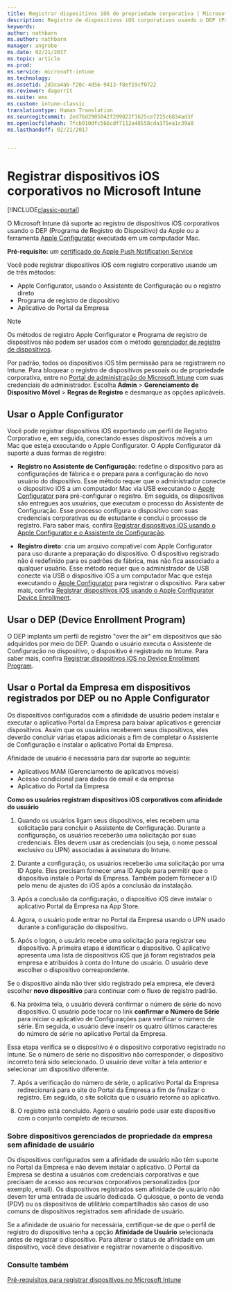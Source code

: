 ```yaml
---
title: Registrar dispositivos iOS de propriedade corporativa | Microsoft Docs
description: Registro de dispositivos iOS corporativos usando o DEP (Programa de Registro de Dispositivo) da Apple ou o Apple Configurator
keywords: 
author: nathbarn
ms.author: nathbarn
manager: angrobe
ms.date: 02/21/2017
ms.topic: article
ms.prod: 
ms.service: microsoft-intune
ms.technology: 
ms.assetid: 2d3ca4ab-f20c-4d56-9413-f8ef19cf0722
ms.reviewer: dagerrit
ms.suite: ems
ms.custom: intune-classic
translationtype: Human Translation
ms.sourcegitcommit: 2ed76d2905042f299022f1625ce7215c6834ad3f
ms.openlocfilehash: 7fcb910dfc566cdf7112a48558cda375ea1c39a8
ms.lasthandoff: 02/21/2017


---
```


# <a name="enroll-corporate-owned-ios-devices-in-microsoft-intune"></a>Registrar dispositivos iOS corporativos no Microsoft Intune

[!INCLUDE[classic-portal](../includes/classic-portal.md)]

O Microsoft Intune dá suporte ao registro de dispositivos iOS corporativos usando o DEP (Programa de Registro do Dispositivo) da Apple ou a ferramenta [Apple Configurator](http://go.microsoft.com/fwlink/?LinkId=518017) executada em um computador Mac.

**Pré-requisito:** um [certificado do Apple Push Notification Service](set-up-ios-and-mac-management-with-microsoft-intune.md)

Você pode registrar dispositivos iOS com registro corporativo usando um de três métodos:

- Apple Configurator, usando o Assistente de Configuração ou o registro direto
- Programa de registro de dispositivo
- Aplicativo do Portal da Empresa

>[!NOTE]
>Os métodos de registro Apple Configurator e Programa de registro de dispositivos não podem ser usados com o método [gerenciador de registro de dispositivos](enroll-corporate-owned-devices-with-the-device-enrollment-manager-in-microsoft-intune.md).

Por padrão, todos os dispositivos iOS têm permissão para se registrarem no Intune. Para bloquear o registro de dispositivos pessoais ou de propriedade corporativa, entre no [Portal de administração do Microsoft Intune](http://manage.microsoft.com) com suas credenciais de administrador. Escolha **Admin** > **Gerenciamento de Dispositivo Móvel** > **Regras de Registro** e desmarque as opções aplicáveis.

## <a name="use-apple-configurator"></a>Usar o Apple Configurator

Você pode registrar dispositivos iOS exportando um perfil de Registro Corporativo e, em seguida, conectando esses dispositivos móveis a um Mac que esteja executando o Apple Configurator. O Apple Configurator dá suporte a duas formas de registro:

- **Registro no Assistente de Configuração**: redefine o dispositivo para as configurações de fábrica e o prepara para a configuração do novo usuário do dispositivo. Esse método requer que o administrador conecte o dispositivo iOS a um computador Mac via USB executando o [Apple Configurator](http://go.microsoft.com/fwlink/?LinkId=518017) para pré-configurar o registro. Em seguida, os dispositivos são entregues aos usuários, que executam o processo do Assistente de Configuração. Esse processo configura o dispositivo com suas credenciais corporativas ou de estudante e conclui o processo de registro. Para saber mais, confira [Registrar dispositivos iOS usando o Apple Configurator e o Assistente de Configuração](ios-setup-assistant-enrollment-in-microsoft-intune.md).

- **Registro direto**: cria um arquivo compatível com Apple Configurator para uso durante a preparação do dispositivo. O dispositivo registrado não é redefinido para os padrões de fábrica, mas não fica associado a qualquer usuário. Esse método requer que o administrador de USB conecte via USB o dispositivo iOS a um computador Mac que esteja executando o [Apple Configurator](http://go.microsoft.com/fwlink/?LinkId=518017) para registrar o dispositivo. Para saber mais, confira [Registrar dispositivos iOS usando o Apple Configurator Device Enrollment](ios-direct-enrollment-in-microsoft-intune.md).

## <a name="use-the-device-enrollment-program-dep"></a>Usar o DEP (Device Enrollment Program)
O DEP implanta um perfil de registro "over the air" em dispositivos que são adquiridos por meio do DEP. Quando o usuário executa o Assistente de Configuração no dispositivo, o dispositivo é registrado no Intune. Para saber mais, confira [Registrar dispositivos iOS no Device Enrollment Program](ios-device-enrollment-program-in-microsoft-intune.md).

## <a name="use-the-company-portal-on-dep-enrolled-or-apple-configurator-enrolled-devices"></a>Usar o Portal da Empresa em dispositivos registrados por DEP ou no Apple Configurator

Os dispositivos configurados com a afinidade de usuário podem instalar e executar o aplicativo Portal da Empresa para baixar aplicativos e gerenciar dispositivos. Assim que os usuários receberem seus dispositivos, eles deverão concluir várias etapas adicionais a fim de completar o Assistente de Configuração e instalar o aplicativo Portal da Empresa.

Afinidade de usuário é necessária para dar suporte ao seguinte:
  - Aplicativos MAM (Gerenciamento de aplicativos móveis)
  -    Acesso condicional para dados de email e da empresa
  -    Aplicativo do Portal da Empresa

**Como os usuários registram dispositivos iOS corporativos com afinidade do usuário**
1. Quando os usuários ligam seus dispositivos, eles recebem uma solicitação para concluir o Assistente de Configuração. Durante a configuração, os usuários receberão uma solicitação por suas credenciais. Eles devem usar as credenciais (ou seja, o nome pessoal exclusivo ou UPN) associadas à assinatura do Intune.

2. Durante a configuração, os usuários receberão uma solicitação por uma ID Apple. Eles precisam fornecer uma ID Apple para permitir que o dispositivo instale o Portal da Empresa. Também podem fornecer a ID pelo menu de ajustes do iOS após a conclusão da instalação.

3. Após a conclusão da configuração, o dispositivo iOS deve instalar o aplicativo Portal da Empresa na App Store.

4. Agora, o usuário pode entrar no Portal da Empresa usando o UPN usado durante a configuração do dispositivo.

5. Após o logon, o usuário recebe uma solicitação para registrar seu dispositivo. A primeira etapa é identificar o dispositivo. O aplicativo apresenta uma lista de dispositivos iOS que já foram registrados pela empresa e atribuídos à conta do Intune do usuário. O usuário deve escolher o dispositivo correspondente.

  Se o dispositivo ainda não tiver sido registrado pela empresa, ele deverá escolher **novo dispositivo** para continuar com o fluxo de registro padrão.

6. Na próxima tela, o usuário deverá confirmar o número de série do novo dispositivo. O usuário pode tocar no link **confirmar o Número de Série** para iniciar o aplicativo de Configurações para verificar o número de série. Em seguida, o usuário deve inserir os quatro últimos caracteres do número de série no aplicativo Portal da Empresa.

  Essa etapa verifica se o dispositivo é o dispositivo corporativo registrado no Intune. Se o número de série no dispositivo não corresponder, o dispositivo incorreto terá sido selecionado. O usuário deve voltar à tela anterior e selecionar um dispositivo diferente.

7. Após a verificação do número de série, o aplicativo Portal da Empresa redirecionará para o site do Portal da Empresa a fim de finalizar o registro. Em seguida, o site solicita que o usuário retorne ao aplicativo.

8. O registro está concluído. Agora o usuário pode usar este dispositivo com o conjunto completo de recursos.

### <a name="about-corporate-owned-managed-devices-with-no-user-affinity"></a>Sobre dispositivos gerenciados de propriedade da empresa sem afinidade de usuário

Os dispositivos configurados sem a afinidade de usuário não têm suporte no Portal da Empresa e não devem instalar o aplicativo. O Portal da Empresa se destina a usuários com credenciais corporativas e que precisam de acesso aos recursos corporativos personalizados (por exemplo, email). Os dispositivos registrados sem afinidade de usuário não devem ter uma entrada de usuário dedicada. O quiosque, o ponto de venda (PDV) ou os dispositivos de utilitário compartilhados são casos de uso comuns de dispositivos registrados sem afinidade de usuário.

Se a afinidade de usuário for necessária, certifique-se de que o perfil de registro do dispositivo tenha a opção **Afinidade de Usuário** selecionada antes de registrar o dispositivo. Para alterar o status de afinidade em um dispositivo, você deve desativar e registrar novamente o dispositivo.



### <a name="see-also"></a>Consulte também
[Pré-requisitos para registrar dispositivos no Microsoft Intune](prerequisites-for-enrollment.md)

